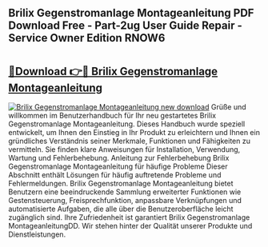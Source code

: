 ## Brilix Gegenstromanlage Montageanleitung PDF Download Free - Part-2ug User Guide Repair - Service Owner Edition RNOW6

# <h2><a href="http://df7g383.blite.top/?on=Brilix+Gegenstromanlage+Montageanleitung">🔗Download 👉🔴 Brilix Gegenstromanlage Montageanleitung</a></h2>

[![Brilix Gegenstromanlage Montageanleitung new download](https://i.imgur.com/lujVjoI.png)](http://df7g383.blite.top/?on=Brilix+Gegenstromanlage+Montageanleitung)
Grüße und willkommen im Benutzerhandbuch für Ihr neu gestartetes Brilix Gegenstromanlage Montageanleitung. Dieses Handbuch wurde speziell entwickelt, um Ihnen den Einstieg in Ihr Produkt zu erleichtern und Ihnen ein gründliches Verständnis seiner Merkmale, Funktionen und Fähigkeiten zu vermitteln. Sie finden klare Anweisungen für Installation, Verwendung, Wartung und Fehlerbehebung. Anleitung zur Fehlerbehebung Brilix Gegenstromanlage Montageanleitung für häufige Probleme Dieser Abschnitt enthält Lösungen für häufig auftretende Probleme und Fehlermeldungen. Brilix Gegenstromanlage Montageanleitung bietet Benutzern eine beeindruckende Sammlung erweiterter Funktionen wie Gestensteuerung, Freisprechfunktion, anpassbare Verknüpfungen und automatisierte Aufgaben, die alle über die Benutzeroberfläche leicht zugänglich sind. Ihre Zufriedenheit ist garantiert Brilix Gegenstromanlage MontageanleitungDD. Wir stehen hinter der Qualität unserer Produkte und Dienstleistungen.
